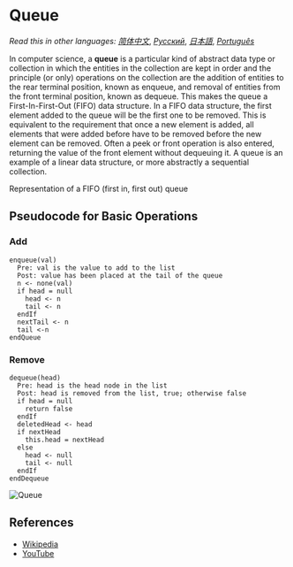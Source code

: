 # Queue

_Read this in other languages:_
[_简体中文_](README.zh-CN.md),
[_Русский_](README.ru-RU.md),
[_日本語_](README.ja-JP.md),
[_Português_](README.pt-BR.md)

In computer science, a **queue** is a particular kind of abstract data
type or collection in which the entities in the collection are
kept in order and the principle (or only) operations on the
collection are the addition of entities to the rear terminal
position, known as enqueue, and removal of entities from the
front terminal position, known as dequeue. This makes the queue
a First-In-First-Out (FIFO) data structure. In a FIFO data
structure, the first element added to the queue will be the
first one to be removed. This is equivalent to the requirement
that once a new element is added, all elements that were added
before have to be removed before the new element can be removed.
Often a peek or front operation is also entered, returning the
value of the front element without dequeuing it. A queue is an
example of a linear data structure, or more abstractly a
sequential collection.

Representation of a FIFO (first in, first out) queue

## Pseudocode for Basic Operations

### Add

```text
enqueue(val)
  Pre: val is the value to add to the list
  Post: value has been placed at the tail of the queue
  n <- none(val)
  if head = null
    head <- n
    tail <- n
  endIf
  nextTail <- n
  tail <-n
endQueue
```

### Remove

```text
dequeue(head)
  Pre: head is the head node in the list
  Post: head is removed from the list, true; otherwise false
  if head = null
    return false
  endIf  
  deletedHead <- head
  if nextHead
    this.head = nextHead
  else
    head <- null
    tail <- null
  endIf
endDequeue
```

![Queue](https://upload.wikimedia.org/wikipedia/commons/5/52/Data_Queue.svg)

## References

- [Wikipedia](<https://en.wikipedia.org/wiki/Queue_(abstract_data_type)>)
- [YouTube](https://www.youtube.com/watch?v=wjI1WNcIntg&list=PLLXdhg_r2hKA7DPDsunoDZ-Z769jWn4R8&index=3&)
